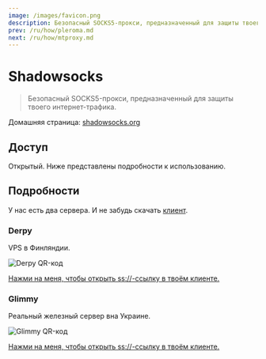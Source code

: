 ```yaml
---
image: /images/favicon.png
description: Безопасный SOCKS5-прокси, предназначенный для защиты твоего интернет-трафика.
prev: /ru/how/pleroma.md
next: /ru/how/mtproxy.md
---
```


# Shadowsocks

> Безопасный SOCKS5-прокси, предназначенный для защиты твоего интернет-трафика.

Домашняя страница: [shadowsocks.org](https://shadowsocks.org)

## Доступ

Открытый. Ниже представлены подробности к использованию.

## Подробности

У нас есть два сервера. И не забудь скачать [клиент](http://shadowsocks.org/en/download/clients.html).

### Derpy

VPS в Финляндии.

![Derpy QR-код](/images/derpy-ss.webp)

[Нажми на меня, чтобы открыть ss://-ссылку в твоём клиенте.](ss://YWVzLTI1Ni1jZmI6bXVmZmluc0BkZXJweS4wOTI5MTgueHl6OjgzODg=)

### Glimmy

Реальный железный сервер вна Украине.

![Glimmy QR-код](/images/glimmy-ss.webp)

[Нажми на меня, чтобы открыть ss://-ссылку в твоём клиенте.](ss://YWVzLTI1Ni1jZmI6c3RhcmxpZ2h0QGdsaW1teS4wOTI5MTgueHl6OjgzODg)
